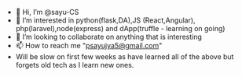 - 👋 Hi, I’m @sayu-CS
- 👀 I’m interested in python(flask,DA),JS (React,Angular), php(laravel),node(express) and dApp(truffle - learning on going)
- 💞️ I’m looking to collaborate on anything that is interesting
- 📫 How to reach me "psayujya5@gmail.com"
- Will be slow on first few weeks as have learned all of the above but forgets old tech as I learn new ones.
